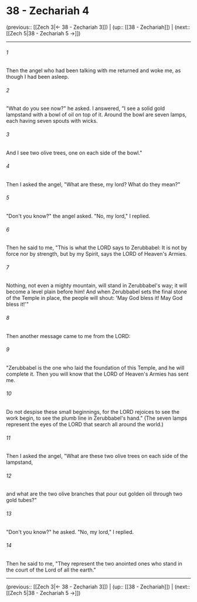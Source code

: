 # 38 - Zechariah 4

(previous:: [[Zech 3|← 38 - Zechariah 3]]) | (up:: [[38 - Zechariah]]) | (next:: [[Zech 5|38 - Zechariah 5 →]])

***


###### 1 
Then the angel who had been talking with me returned and woke me, as though I had been asleep. 

###### 2 
"What do you see now?" he asked. I answered, "I see a solid gold lampstand with a bowl of oil on top of it. Around the bowl are seven lamps, each having seven spouts with wicks. 

###### 3 
And I see two olive trees, one on each side of the bowl." 

###### 4 
Then I asked the angel, "What are these, my lord? What do they mean?" 

###### 5 
"Don't you know?" the angel asked. "No, my lord," I replied. 

###### 6 
Then he said to me, "This is what the LORD says to Zerubbabel: It is not by force nor by strength, but by my Spirit, says the LORD of Heaven's Armies. 

###### 7 
Nothing, not even a mighty mountain, will stand in Zerubbabel's way; it will become a level plain before him! And when Zerubbabel sets the final stone of the Temple in place, the people will shout: 'May God bless it! May God bless it!'" 

###### 8 
Then another message came to me from the LORD: 

###### 9 
"Zerubbabel is the one who laid the foundation of this Temple, and he will complete it. Then you will know that the LORD of Heaven's Armies has sent me. 

###### 10 
Do not despise these small beginnings, for the LORD rejoices to see the work begin, to see the plumb line in Zerubbabel's hand." (The seven lamps represent the eyes of the LORD that search all around the world.) 

###### 11 
Then I asked the angel, "What are these two olive trees on each side of the lampstand, 

###### 12 
and what are the two olive branches that pour out golden oil through two gold tubes?" 

###### 13 
"Don't you know?" he asked. "No, my lord," I replied. 

###### 14 
Then he said to me, "They represent the two anointed ones who stand in the court of the Lord of all the earth."

***

(previous:: [[Zech 3|← 38 - Zechariah 3]]) | (up:: [[38 - Zechariah]]) | (next:: [[Zech 5|38 - Zechariah 5 →]])
